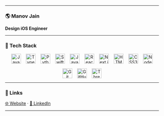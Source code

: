 
---

### 🌎 Manov Jain

**Design iOS Engineer**

---

### 🧠 Tech Stack

<div align="center" style="display: flex; flex-wrap: wrap; gap: 16px; justify-content: center;">

  <!-- Languages -->

  <img alt="JavaScript" title="JavaScript" width="32px" src="https://cdn.jsdelivr.net/gh/devicons/devicon/icons/javascript/javascript-original.svg" />
  <img alt="TypeScript" title="TypeScript" width="32px" src="https://cdn.jsdelivr.net/gh/devicons/devicon/icons/typescript/typescript-plain.svg" />
  <img alt="Python" title="Python" width="32px" src="https://cdn.jsdelivr.net/gh/devicons/devicon/icons/python/python-original.svg" />
  <img alt="Swift" title="Swift" width="32px" src="https://cdn.jsdelivr.net/gh/devicons/devicon/icons/swift/swift-original.svg" />
  <img alt="Java" title="Java" width="32px" src="https://cdn.jsdelivr.net/gh/devicons/devicon/icons/java/java-original.svg" />

  <!-- Frontend -->

  <img alt="React" title="React" width="32px" src="https://cdn.jsdelivr.net/gh/devicons/devicon/icons/react/react-original.svg" />
  <img alt="Next.js" title="Next.js" width="32px" src="https://cdn.jsdelivr.net/gh/devicons/devicon/icons/nextjs/nextjs-original.svg" />
  <img alt="HTML5" title="HTML5" width="32px" src="https://cdn.jsdelivr.net/gh/devicons/devicon/icons/html5/html5-plain.svg" />
  <img alt="CSS3" title="CSS3" width="32px" src="https://cdn.jsdelivr.net/gh/devicons/devicon/icons/css3/css3-plain.svg" />

  <!-- Backend / Tools -->

  <img alt="Node.js" title="Node.js" width="32px" src="https://cdn.jsdelivr.net/gh/devicons/devicon/icons/nodejs/nodejs-original.svg" />
  <img alt="Git" title="Git" width="32px" src="https://cdn.jsdelivr.net/gh/devicons/devicon/icons/git/git-original.svg" />
  <img alt="GitHub" title="GitHub" width="32px" src="https://cdn.jsdelivr.net/gh/devicons/devicon/icons/github/github-original.svg" />

  <!-- 3D -->

  <img alt="Three.js" title="Three.js" width="32px" src="https://cdn.jsdelivr.net/gh/devicons/devicon/icons/threejs/threejs-original.svg" />
</div>

---

### 🔗 Links

[🌐 Website](https://manovjain.com) · [💼 LinkedIn](https://www.linkedin.com/in/manov-jain/)

---
